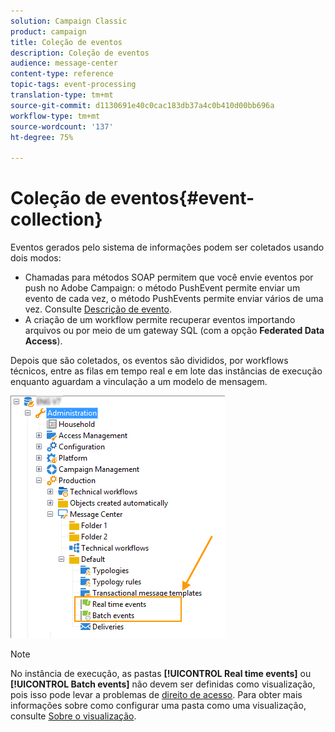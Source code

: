 ```yaml
---
solution: Campaign Classic
product: campaign
title: Coleção de eventos
description: Coleção de eventos
audience: message-center
content-type: reference
topic-tags: event-processing
translation-type: tm+mt
source-git-commit: d1130691e40c0cac183db37a4c0b410d00bb696a
workflow-type: tm+mt
source-wordcount: '137'
ht-degree: 75%

---
```



# Coleção de eventos{#event-collection}

Eventos gerados pelo sistema de informações podem ser coletados usando dois modos:

* Chamadas para métodos SOAP permitem que você envie eventos por push no Adobe Campaign: o método PushEvent permite enviar um evento de cada vez, o método PushEvents permite enviar vários de uma vez. Consulte [Descrição de evento](../../message-center/using/event-description.md).
* A criação de um workflow permite recuperar eventos importando arquivos ou por meio de um gateway SQL (com a opção **Federated Data Access**).

Depois que são coletados, os eventos são divididos, por workflows técnicos, entre as filas em tempo real e em lote das instâncias de execução enquanto aguardam a vinculação a um modelo de mensagem.

![](assets/messagecenter_events_queues_001.png)

>[!NOTE]
>
>No instância de execução, as pastas **[!UICONTROL Real time events]** ou **[!UICONTROL Batch events]** não devem ser definidas como visualização, pois isso pode levar a problemas de [direito de acesso](../../platform/using/access-management.md#about-permissions). Para obter mais informações sobre como configurar uma pasta como uma visualização, consulte [Sobre o visualização](../../platform/using/access-management.md#about-views).
